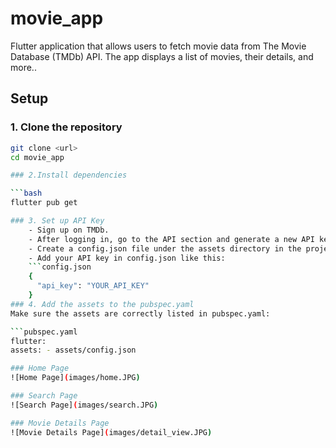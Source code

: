 # movie_app

Flutter application that allows users to fetch movie data from The Movie Database (TMDb) API. The app displays a list of movies, their details, and more..

## Setup

### 1. Clone the repository

````bash
git clone <url>
cd movie_app

### 2.Install dependencies

```bash
flutter pub get

### 3. Set up API Key
    - Sign up on TMDb.
    - After logging in, go to the API section and generate a new API key.
    - Create a config.json file under the assets directory in the project.
    - Add your API key in config.json like this:
    ```config.json
    {
      "api_key": "YOUR_API_KEY"
    }
### 4. Add the assets to the pubspec.yaml
Make sure the assets are correctly listed in pubspec.yaml:

```pubspec.yaml
flutter:
assets: - assets/config.json

### Home Page
![Home Page](images/home.JPG)

### Search Page
![Search Page](images/search.JPG)

### Movie Details Page
![Movie Details Page](images/detail_view.JPG)
````
